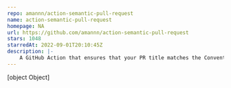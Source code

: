 ```yaml
---
repo: amannn/action-semantic-pull-request
name: action-semantic-pull-request
homepage: NA
url: https://github.com/amannn/action-semantic-pull-request
stars: 1048
starredAt: 2022-09-01T20:10:45Z
description: |-
    A GitHub Action that ensures that your PR title matches the Conventional Commits spec
---
```


[object Object]
